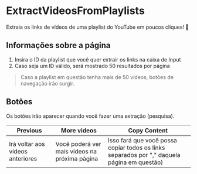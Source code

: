 # ExtractVideosFromPlaylists
Extraia os links de vídeos de uma playlist do YouTube em poucos cliques! :open_file_folder:

## Informações sobre a página

1. Insira o ID da playlist que você quer extrair os links na caixa de Input
2. Caso seja um ID válido, será mostrado 50 resultados por página

> Caso a playlist em questão tenha mais de 50 vídeos, botões de navegação irão surgir.

## Botões

Os botões irão aparecer quando você fazer uma extração (pesquisa).

| Previous | More videos | Copy Content |
| -------- | ----------- | -------------------- |
| Irá voltar aos vídeos anteriores | Você poderá ver mais vídeos na próxima página | Isso fará que você possa copiar todos os links separados por "," daquela página em questão)
